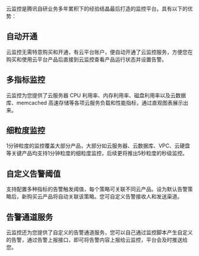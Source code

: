 云监控是腾讯自研业务多年累积下的经验结晶最后打造的监控平台。具有以下的优势：

## 自动开通
云监控无需特意购买和开通，有云平台账户，便自动开通了云监控服务，方便您在购买和使用云平台产品后直接到云监控查看产品运行状态并设置告警。

## 多指标监控
云监控为您提供了云服务器 CPU 利用率、内存利用率、磁盘利用率以及云数据库、memcached 高速存储等各项云服务负载和性能指标，通过直观图表展示出来。

## 细粒度监控

1分钟粒度的监控覆盖大部分产品，大部分如云服务器、云数据库、VPC、云硬盘等关键产品均支持1分钟粒度的细粒度监控，后续更将推出5秒粒度的秒级监控。

## 自定义告警阈值
支持配置多种指标的告警触发阈值，每个策略可关联不同云产品。设为默认告警策略后，新购买云产品将自动关联该策略。您可自定义告警接收人和发送渠道。

## 告警通道服务
云监控还为您提供了自定义的告警通道服务，您可以自己通过监控脚本产生自定义的告警，通过告警上报接口，即可将告警内容上报给云监控，平台会及时推送给您。